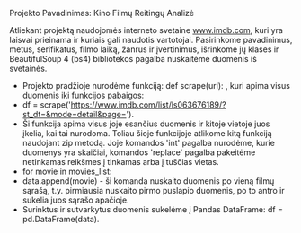 Projekto Pavadinimas: Kino Filmų Reitingų Analizė

Atliekant projektą naudojomės interneto svetaine www.imdb.com, kuri yra laisvai prieinama ir kuriais gali naudotis vartotojai. Pasirinkome pavadinimus, metus, serifikatus, filmo 
laiką, žanrus ir įvertinimus, išrinkome jų klases ir BeautifulSoup 4 (bs4) bibliotekos pagalba nuskaitėme duomenis iš svetainės. 
- Projekto pradžioje nurodėme funkciją: def scrape(url): , kuri apima visus duomenis iki funkcijos pabaigos:
- df = scrape('https://www.imdb.com/list/ls063676189/?st_dt=&mode=detail&page=').
- Ši funkcija apima visus joje esančius duomenis ir kitoje vietoje juos įkelia, kai tai nurodoma.
Toliau šioje funkcijoje atlikome kitą funkciją naudojant zip metodą. Joje komandos 'int' pagalba nurodėme, kurie duomenys yra skaičiai, komandos 'replace' pagalba pakeitėme netinkamas reikšmes į tinkamas arba į tuščias vietas.
- for movie in movies_list:
- data.append(movie)   - ši komanda nuskaito duomenis po vieną filmų sąrašą, t.y. pirmiausia nuskaito pirmo puslapio duomenis, po to antro ir sukelia juos sąrašo apačioje.
- Surinktus ir sutvarkytus duomenis sukelėme į Pandas DataFrame:  df = pd.DataFrame(data). 


